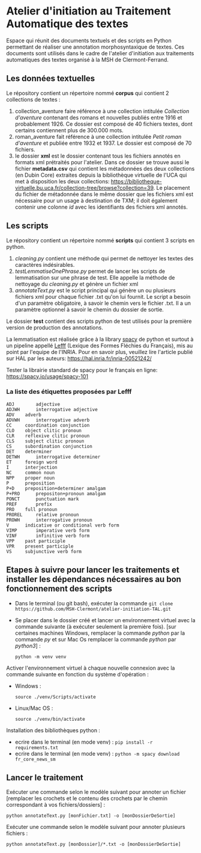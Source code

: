 # Atelier d'initiation au Traitement Automatique des textes
Espace qui réunit des documents textuels et des scripts en Python permettant de réaliser une annotation morphosyntaxique de textes. 
Ces documents sont utilisés dans le cadre de l'atelier d'initiation aux traitements automatiques des textes organisé à la MSH de Clermont-Ferrand.   

## Les données textuelles
Le répository contient un répertoire nommé **corpus** qui contient 2 collections de textes : 
1. collection_aventure faire référence à une collection intitulée *Collection d'aventure* contenant des romans et nouvelles publiés entre 1916 et probablement 1926. Ce dossier est composé de 40 fichiers textes, dont certains contiennent plus de 300.000 mots. 
2. roman_aventure fait référence à une collection intitulée *Petit roman d'aventure* et publiée entre 1932 et 1937. Le dossier est composé de 70 fichiers. 
3. le dossier **xml** est le dossier contenant tous les fichiers annotés en formats xml prétraités pour l'atelier. Dans ce dossier se trouve aussi le fichier **metadata.csv** qui contient les métadonnées des deux collections (en Dubin Core) extraites depuis la bibliothèque virtuelle de l'UCA qui met à disposition les deux collections: https://bibliotheque-virtuelle.bu.uca.fr/collection-tree/browse?collection=39. Le placement du fichier de métadonnée dans le même dossier que les fichiers xml est nécessaire pour un usage à destination de TXM; il doit également contenir une colonne *id* avec les identifiants des fichiers xml annotés. 

## Les scripts
Le répository contient un répertoire nommé **scripts** qui contient 3 scripts en python.
1. *cleaning.py* contient une méthode qui permet de nettoyer les textes des caractères indésirables. 
2. *testLemmatiseOnePhrase.py* permet de lancer les scripts de lemmatisation sur une phrase de test. Elle appelle la méthode de nettoyage du *cleaning.py* et génère un fichier xml
3. *annotateText.py* est le script principal qui génère un ou plusieurs fichiers xml pour chaque fichier .txt qu'on lui fournit. Le script a besoin d'un paramètre obligatoire, à savoir le chemin vers le fichier .txt. Il a un paramètre optionnel à savoir le chemin du dossier de sortie.

Le dossier **test** contient des scripts python de test utilisés pour la première version de production des annotations.

La lemmatisation est réalisée grâce à la library [spacy](https://spacy.io/) de python et surtout à un pipeline appellé [Lefff](https://github.com/sammous/spacy-lefff) (Lexique des Formes Fléchies du Français), mis au point par l'equipe de l'INRIA. 
Pour en savoir plus, veuillez lire l'article publié sur HAL par les auteurs: https://hal.inria.fr/inria-00521242/

Tester la librairie standard de spacy pour le français en ligne: https://spacy.io/usage/spacy-101

### La liste des étiquettes proposées par Lefff

```
ADJ 	   adjective
ADJWH	   interrogative adjective
ADV	   adverb
ADVWH	   interrogative adverb
CC	   coordination conjunction
CLO	   object clitic pronoun
CLR	   reflexive clitic pronoun
CLS	   subject clitic pronoun
CS	   subordination conjunction
DET	   determiner
DETWH	   interrogative determiner
ET	   foreign word
I	   interjection
NC	   common noun
NPP	   proper noun
P	   preposition
P+D	   preposition+determiner amalgam
P+PRO	   prepositon+pronoun amalgam
PONCT	   punctuation mark
PREF	   prefix
PRO	   full pronoun
PROREL	   relative pronoun
PROWH	   interrogative pronoun
V	   indicative or conditional verb form
VIMP	   imperative verb form
VINF	   infinitive verb form
VPP	   past participle
VPR	   present participle
VS	   subjunctive verb form
```

## Etapes à suivre pour lancer les traitements et installer les dépendances nécessaires au bon fonctionnement des scripts

* Dans le terminal (ou git bash), exécuter la commande
`git clone https://github.com/MSH-Clermont/atelier-initiation-TAL.git`

* Se placer dans le dossier créé et lancer un environnement virtuel avec la commande suivante (à exécuter seulement la première fois). 
[sur certaines machines Windows, remplacer la commande *python* par la commande *py* et sur Mac Os remplacer la commande *python* par *python3*] :
    ```
    python -m venv venv
    ```
Activer l'environnement virtuel à chaque nouvelle connexion avec la commande suivante en fonction du système d'opération :
  * Windows : 
    ```
    source ./venv/Scripts/activate
    ```
    
  * Linux/Mac OS :
    ```
    source ./venv/bin/activate
    ```
Installation des bibliothèques python : 
* ecrire dans le terminal (en mode venv) : `pip install -r requirements.txt`
* ecrire dans le terminal (en mode venv) : `python -m spacy download fr_core_news_sm`

## Lancer le traitement

Exécuter une commande selon le modèle suivant pour annoter un fichier [remplacer les crochets et le contenu des crochets par le chemin correspondant à vos fichiers/dossiers] :
```
python annotateText.py [monFichier.txt] -o [monDossierDeSortie]
```

Exécuter une commande selon le modèle suivant pour annoter plusieurs fichiers :
```
python annotateText.py [monDossier]/*.txt -o [monDossierDeSortie]
``` 